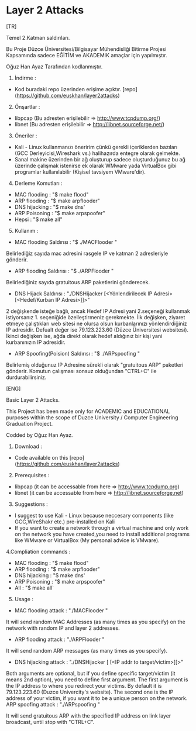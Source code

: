 # Layer 2 Attacks
[TR] 

Temel 2.Katman saldırıları.

Bu Proje Düzce Üniversitesi/Bilgisayar Mühendisliği Bitirme Projesi Kapsamında sadece EĞİTİM ve AKADEMIK  amaçlar için yapılmıştır.

Oğuz Han Ayaz Tarafından kodlanmıştır.

1. İndirme :
- Kod buradaki repo üzerinden erişime açıktır. [repo] (https://github.com/euskhan/layer2attacks)

2. Önşartlar :
- libpcap (Bu adresten erişilebilir => http://www.tcpdump.org/)
- libnet (Bu adresten erişilebilir => http://libnet.sourceforge.net/)

3. Öneriler :

- Kali - Linux kullanmanızı öneririm çünkü gerekli içeriklerden bazıları (GCC Derleyicisi,Wireshark vs.) halihazırda entegre olarak gelmekte.
- Sanal makine üzerinden bir ağ oluşturup sadece oluşturduğunuz bu ağ üzerinde çalışmak istenirse ek olarak WMware yada VirtualBox gibi programlar kullanılabilir (Kişisel tavsiyem VMware'dir).

4. Derleme Komutları :
- MAC flooding  : "$ make flood"
- ARP flooding  : "$ make arpflooder"
- DNS hijacking : "$ make dns'
- ARP Poisoning : "$ make arpspoofer"
- Hepsi		: "$ make all"

5. Kullanım :
- MAC flooding Saldırısı : "$ ./MACFlooder <sahte mac adres sayisi>"

Belirlediğiz sayıda mac adresini rasgele IP ve katman 2 adresleriyle gönderir.
- ARP flooding Saldırısı :  "$ ./ARPFlooder <Arp tablosuna gonderilecek bos istek sayisi>"

Belirlediğiniz sayıda gratuitous ARP paketlerini gönderecek.
- DNS Hijack Saldırısı : "./DNSHijacker [<Yönlendirilecek IP Adresi> [<Hedef/Kurban IP Adresi>]]>"

2 değişkende isteğe bağlı, ancak Hedef IP Adresi yani 2.seçeneği kullanmak istiyorsanız 1. seçeniğide özelleştirmeniz gerekmekte. 
İlk değişken, ziyaret etmeye çalıştıkları web sitesi ne olursa olsun kurbanlarınızı yönlendirdiğiniz IP adresidir.
Defualt değer ise 79.123.223.60 (Düzce Üniversitesi websitesi). 
İkinci değişken ise, ağda direkt olarak hedef aldığınız bir kişi yani kurbanınızın IP adresidir.
- ARP Spoofing(Poision) Saldırısı : "$ ./ARPspoofing <Hedef IP adres>"

Belirlemiş olduğunuz IP Adresine sürekli olarak "gratuitous ARP" paketleri gönderir. Komutun çalışması sonsuz olduğundan "CTRL+C" ile durdurabilirsiniz.

[ENG] 

Basic Layer 2 Attacks.

This Project has been made only for ACADEMIC and EDUCATIONAL purposes within the scope of Duzce University / Computer Engineering Graduation Project.

Codded by Oğuz Han Ayaz.

1. Download :
- Code available on this [repo] (https://github.com/euskhan/layer2attacks)

2. Prerequisites :
- libpcap (it can be accessable from here => http://www.tcpdump.org)
- libnet (it can be accessable from here => http://libnet.sourceforge.net)

3. Suggestions :
- I suggest to use Kali - Linux because neccesary components (like GCC,WireShakr etc.) pre-installed on Kali
- If you want to create a network through a virtual machine and only work on the network you have created,you need to install additional programs like WMware or VirtualBox (My personal advice is VMware).

4.Compliation commands :
- MAC flooding  : "$ make flood"
- ARP flooding  : "$ make arpflooder"
- DNS hijacking : "$ make dns'
- ARP Poisoning : "$ make arpspoofer"
- All 		: "$ make all`

5. Usage :
- MAC flooding attack : "./MACFlooder <number of messages>"

It will send random MAC Addresses (as many times as you specify) on the network with random IP and layer 2 addresses.
- ARP flooding attack :  "./ARPFlooder <number of messages>"

It will send random ARP messages (as many times as you specify).
- DNS hijacking attack : "./DNSHijacker [<IP addr answered> [<IP addr to target/victim>]]>"

Both arguments are optional, but if you define specific target/victim (it means 2nd option), you need to define first argument.
The first argument is the IP address to where you redirect your victims. By default it is 79.123.223.60 (Duzce Univercity's website). The second one is the IP address of your victim, if you want it to be a unique person on the network.
ARP spoofing attack : "./ARPspoofing <IP addr>"

It will send gratuitous ARP with the specified IP address on link layer broadcast, until stop with "CTRL+C".
